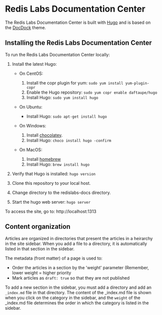 # Redis Labs Documentation Center

The Redis Labs Documentation Center is built with [Hugo]( https://gohugo.io/ ) and is based on the [DocDock]( https://github.com/vjeantet/hugo-theme-docdock.git ) theme.

<!-- You can is available in the [Redis Labs Documentation Center](https://docs.Redis Labs.co/).

[![CircleCI](https://circleci.com/gh/Redis Labs-cosmo/Redis Labs-rest-docs/tree/master.svg?style=shield)](https://circleci.com/gh/Redis Labs-cosmo/Redis Labs-rest-docs/tree/master) -->

## Installing the Redis Labs Documentation Center

To run the Redis Labs Documentation Center locally:

1. Install the latest Hugo:

    * On CentOS:

        1. Install the copr plugin for yum: `sudo yum install yum-plugin-copr`
        1. Enable the Hugo repository: `sudo yum copr enable daftaupe/hugo`
        1. Install Hugo: `sudo yum install hugo`

    * On Ubuntu:
    
        * Install Hugo: `sudo apt-get install hugo`

    * On Windows:

        1. Install [chocolatey](https://chocolatey.org/install).
        1. Install Hugo: `choco install hugo -confirm`
        
    * On MacOS:

        1. Install [homebrew](https://brew.sh/)
        2. Install Hugo: `brew install hugo`

1. Verify that Hugo is installed: `hugo version`
1. Clone this repository to your local host.
1. Change directory to the redislabs-docs directory.
1. Start the hugo web server: `hugo server`

To access the site, go to: http://localhost:1313

<!-- ## Staging

Version branches are automatically built to https://docs.Redis Labs.co.

When you commit a change to any other branch, the site is built to the staging directory  so you can preview and share your changes before publishing them in the official public documentation.

Your staging website is available at: https://docs.Redis Labs.co/staging/<branch_name>

Don't worry about cluttering - staging websites are automatically removed after 21 days.

## Publishing

Official version documentation is published through the version build branches (for example 4.3.0-build).

The master branch is published to https://docs.Redis Labs.co/staging/dev and represents the latest documentation for the latest publicly available release. This branch is published to the latest official version site once a day.

The next branch is published to https://docs.Redis Labs.co/staging/next and represents the latest documentation for the upcoming release. This branch is published to the community documentation site https://docs.Redis Labs.co/community each time a community milestone is released. -->

## Content organization

Articles are organized in directories that present the articles in a heirarchy in the site sidebar. When you add a file to a directory, it is automatically listed in that section in the sidebar.

The metadata (front matter) of a page is used to:

* Order the articles in a section by the 'weight' parameter (Remember, lower weight = higher priority
* Mark articles as `draft: true` so that they are not published

To add a new section in the sidebar, you must add a directory and add an `_index.md` file in that directory. The content of the _index.md file is shown when you click on the category in the sidebar, and the `weight` of the _index.md file determines the order in which the category is listed in the sidebar.

<!-- ## Link to latest 

To create a link that will always direct to the latest version of the docs use 'latest/' syntax:
```
[Latest home page](http://docs.Redis Labs.co/latest)
```
Goes to: `http://docs.Redis Labs.co/<latest_version_number>`

For example: [Latest home page](http://docs.Redis Labs.co/latest)

## Markdown

For more information about markdown syntax, see the [cheatsheet](http://www.redislabs.com/docs/latest/cheatsheet). -->
